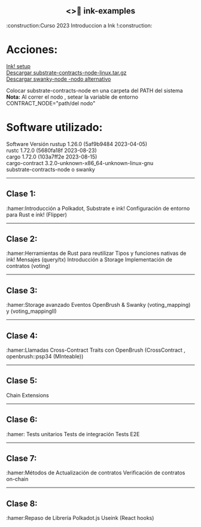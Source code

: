 <h2 align="center"><>🦑 ink-examples </h2>
:construction:Curso 2023 Introduccion a Ink !:construction:
<h1>Acciones:</h1>
  <A HREF="https://use.ink/getting-started/setup"> Ink! setup </A></br>
  <A HREF="https://github.com/paritytech/substrate-contracts-node/releases">Descargar substrate-contracts-node-linux.tar.gz </A></br>
 <A HREF="https://github.com/swankyhub/swanky-node">Descargar swanky-node -nodo alternativo </A></br>
  
Colocar substrate-contracts-node en una carpeta del PATH del sistema</br>
<strong>Nota:</strong> Al correr el nodo , setear la variable de entorno CONTRACT_NODE="path/del nodo"</br>

<h1>Software utilizado:</h1>
Software	Versión
rustup	1.26.0 (5af9b9484 2023-04-05)</br>
rustc	1.72.0 (5680fa18f 2023-08-23)</br>
cargo	1.72.0 (103a7ff2e 2023-08-15)</br>
cargo-contract	3.2.0-unknown-x86_64-unknown-linux-gnu</br>
substrate-contracts-node o swanky </br>


<hr style="color: 30056b2;"/>
<h2>Clase 1:</h2>
:hamer:Introducción a Polkadot, Substrate e ink!
Configuración de entorno para Rust e ink!
(Flipper)


<hr style="color: 30056b2;"/>
<h2>Clase 2:</h2>
:hamer:Herramientas de Rust para reutilizar
Tipos y funciones nativas de ink!
Mensajes (query/tx)
Introducción a Storage
Implementación de contratos
(voting) 

<hr style="color: 30056b2;"/>
<h2>Clase 3:</h2>
:hamer:Storage avanzado
Eventos
OpenBrush & Swanky
(voting_mapping) y (voting_mappingII)

<hr style="color: 30056b2;"/>
<h2>Clase 4:</h2>
:hamer:Llamadas Cross-Contract
Traits con OpenBrush
(CrossContract ,  openbrush::psp34 (MInteable))

<hr style="color: 30056b2;"/>
<h2>Clase 5:</h2>
Chain Extensions

<hr style="color: 30056b2;"/>
<h2>Clase 6:</h2>
:hamer:
Tests unitarios
Tests de integración
Tests E2E

<hr style="color: 30056b2;"/>
<h2>Clase 7:</h2>
:hamer:Métodos de Actualización de contratos
Verificación de contratos on-chain

<hr style="color: 30056b2;"/>
<h2>Clase 8:</h2>
:hamer:Repaso de Librería Polkadot.js
Useink (React hooks)


